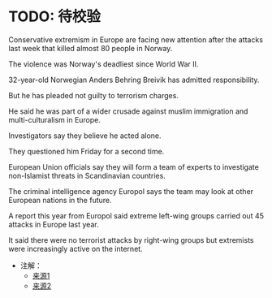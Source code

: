 # TODO: 待校验

Conservative extremism in Europe are facing new attention after the attacks last week that killed almost 80 people in Norway.

The violence was Norway's deadliest since World War II.

32-year-old Norwegian Anders Behring Breivik has admitted responsibility.

But he has pleaded not guilty to terrorism charges.

He said he was part of a wider crusade against muslim immigration and multi-culturalism in Europe.

Investigators say they believe he acted alone.

They questioned him Friday for a second time.

European Union officials say they will form a team of experts to investigate non-Islamist threats in Scandinavian countries.

The criminal intelligence agency Europol says the team may look at other European nations in the future.

A report this year from Europol said extreme left-wing groups carried out 45 attacks in Europe last year.

It said there were no terrorist attacks by right-wing groups but extremists were increasingly active on the internet.

- 注解：
  - [来源1](https://learningenglish.voanews.com/a/1979812.html)
  - [来源2](https://learningenglish.voanews.com/a/a-tragedy-in-norway-raises-questions-for-europe-126432338/130942.html)
